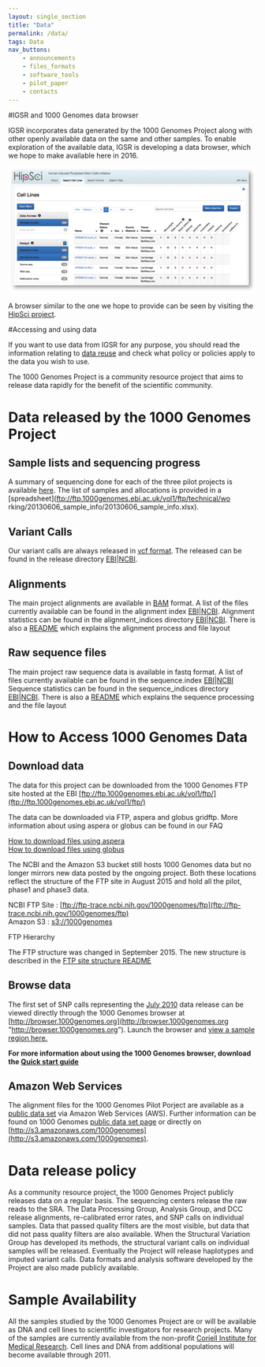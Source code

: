 ```yaml
---
layout: single_section
title: "Data"
permalink: /data/
tags: Data
nav_buttons:
    - announcements
    - files_formats
    - software_tools
    - pilot_paper
    - contacts
---
```


#IGSR and 1000 Genomes data browser

IGSR incorporates data generated by the 1000 Genomes Project along with other openly available data on the same and other samples. To enable exploration of the available data, IGSR is developing a data browser, which we hope to make available here in 2016.

![HipSci screen shot](/sites/1000genomes.org/files/images/hipsci_screen.png?raw=true)

A browser similar to the one we hope to provide can be seen by visiting the [HipSci project](http://www.hipsci.org/lines/#/lines).

#Accessing and using data

If you want to use data from IGSR for any purpose, you should read the information relating to [data reuse](/IGSR_disclaimer) and check what policy or policies apply to the data you wish to use.

The 1000 Genomes Project is a community resource project that aims to release data rapidly for the benefit of the scientific community.


# Data released by the 1000 Genomes Project

## Sample lists and sequencing progress

A summary of sequencing done for each of the three pilot projects is available [here](/sites/1000genomes.org/files/docs/PilotsSummary.pdf). The list of samples and allocations is provided in a [spreadsheet](ftp://ftp.1000genomes.ebi.ac.uk/vol1/ftp/technical/wo
rking/20130606_sample_info/20130606_sample_info.xlsx).

## Variant Calls

Our variant calls are always released in [vcf format](/wiki/Analysis/Variant%20Call%20Format/vcf-variant-call-format-version-41). The released can be found in the release directory [EBI](ftp://ftp.1000genomes.ebi.ac.uk/vol1/ftp/release)\|[NCBI](ftp://ftp-trace.ncbi.nih.gov/1000genomes/ftp/release).

## Alignments

The main project alignments are available in [BAM](http://samtools.sourceforge.net/) format. A list of the files currently available can be found in the alignment index [EBI](ftp://ftp.1000genomes.ebi.ac.uk/vol1/ftp/alignment.index)\|[NCBI](ftp://ftp-trace.ncbi.nih.gov/1000genomes/ftp/alignment.index). Alignment statistics can be found in the alignment_indices directory [EBI](ftp://ftp.1000genomes.ebi.ac.uk/vol1/ftp/alignment_indices)\|[NCBI](ftp://ftp-trace.ncbi.nih.gov/1000genomes/ftp/alignment_indices). There is also a [README](ftp://ftp.1000genomes.ebi.ac.uk/vol1/ftp/historical_data/former_toplevel/README.alignment_data.md) which explains the alignment process and file layout

## Raw sequence files

The main project raw sequence data is available in fastq format. A list of files currently available can be found in the sequence.index [EBI](ftp://ftp.1000genomes.ebi.ac.uk/vol1/ftp/sequence.index)\|[NCBI](ftp://ftp-trace.ncbi.nih.gov/1000genomes/ftp/sequence.index) Sequence statistics can be found in the sequence_indices directory [EBI](ftp://ftp.1000genomes.ebi.ac.uk/vol1/ftp/sequence_indices)\|[NCBI](ftp://ftp-trace.ncbi.nih.gov/1000genomes/ftp/sequence_indices). There is also a [README](ftp://ftp.1000genomes.ebi.ac.uk/vol1/ftp/historical_data/former_toplevel/README.sequence_data) which explains the sequence processing and the file layout



# How to Access 1000 Genomes Data

## Download data

The data for this project can be downloaded from the 1000 Genomes FTP site hosted at the EBI [ftp://ftp.1000genomes.ebi.ac.uk/vol1/ftp/](ftp://ftp.1000genomes.ebi.ac.uk/vol1/ftp/)

The data can be downloaded via FTP, aspera and globus gridftp. More information about using aspera or globus can be found in our FAQ

[How to download files using aspera](http://www.1000genomes.org/faq/how-download-files-using-aspera)  
[How to download files using globus](http://www.1000genomes.org/faq/can-i-access-1000-genomes-data-globus-online)

The NCBI and the Amazon S3 bucket still hosts 1000 Genomes data but no longer mirrors new data posted by the ongoing project. Both these locations reflect the structure of the FTP site in August 2015 and hold all the pilot, phase1 and phase3 data.

NCBI FTP Site : [ftp://ftp-trace.ncbi.nih.gov/1000genomes/ftp](ftp://ftp-trace.ncbi.nih.gov/1000genomes/ftp)  
Amazon S3 : [s3://1000genomes](denied:s3://1000genomes)

FTP Hierarchy

The FTP structure was changed in September 2015\. The new structure is described in the [FTP site structure README](ftp://ftp.1000genomes.ebi.ac.uk/vol1/ftp/README_ftp_site_structure.md) 

## Browse data

The first set of SNP calls representing the [July 2010](ftp://ftp.1000genomes.ebi.ac.uk/vol1/ftp/pilot_data/release/2010_07/) data release can be viewed directly through the 1000 Genomes browser at [http://browser.1000genomes.org](http://browser.1000genomes.org "http://browser.1000genomes.org"). Launch the browser and [view a sample region here.](http://browser.1000genomes.org/Homo_sapiens/Location/View?r=6:133017695-133161157)

**For more information about using the 1000 Genomes browser, download the [Quick start guide](/sites/1000genomes.org/files/documents/1000genomes_browser_quickstart.pdf)**

## Amazon Web Services

The alignment files for the 1000 Genomes Pilot Porject are available as a [public data set](http://aws.amazon.com/publicdatasets/) via Amazon Web Services (AWS). Further information can be found on 1000 Genomes [public data set page](http://aws.amazon.com/datasets/4383) or directly on [http://s3.amazonaws.com/1000genomes](http://s3.amazonaws.com/1000genomes).





# Data release policy

As a community resource project, the 1000 Genomes Project publicly releases data on a regular basis. The sequencing centers release the raw reads to the SRA. The Data Processing Group, Analysis Group, and DCC release alignments, re-calibrated error rates, and SNP calls on individual samples. Data that passed quality filters are the most visible, but data that did not pass quality filters are also available. When the Structural Variation Group has developed its methods, the structural variant calls on individual samples will be released. Eventually the Project will release haplotypes and imputed variant calls. Data formats and analysis software developed by the Project are also made publicly available.


# Sample Availability

All the samples studied by the 1000 Genomes Project are or will be available as DNA and cell lines to scientific investigators for research projects. Many of the samples are currently available from the non-profit [Coriell Institute for Medical Research](http://ccr.coriell.org/sections/Collections/NHGRI/hapmap.aspx?PgId=266&coll=GM). Cell lines and DNA from additional populations will become available through 2011.




